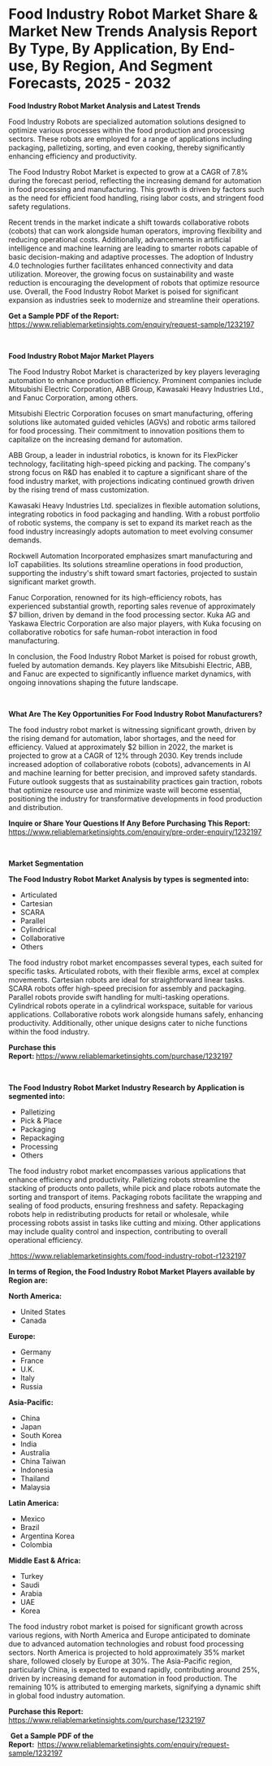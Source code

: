 <p><h1>Food Industry Robot Market Share & Market New Trends Analysis Report By Type, By Application, By End-use, By Region, And Segment Forecasts, 2025 - 2032</h1></p><p><strong>Food Industry Robot Market Analysis and Latest Trends</strong></p>
<p><p>Food Industry Robots are specialized automation solutions designed to optimize various processes within the food production and processing sectors. These robots are employed for a range of applications including packaging, palletizing, sorting, and even cooking, thereby significantly enhancing efficiency and productivity.</p><p>The Food Industry Robot Market is expected to grow at a CAGR of 7.8% during the forecast period, reflecting the increasing demand for automation in food processing and manufacturing. This growth is driven by factors such as the need for efficient food handling, rising labor costs, and stringent food safety regulations. </p><p>Recent trends in the market indicate a shift towards collaborative robots (cobots) that can work alongside human operators, improving flexibility and reducing operational costs. Additionally, advancements in artificial intelligence and machine learning are leading to smarter robots capable of basic decision-making and adaptive processes. The adoption of Industry 4.0 technologies further facilitates enhanced connectivity and data utilization. Moreover, the growing focus on sustainability and waste reduction is encouraging the development of robots that optimize resource use. Overall, the Food Industry Robot Market is poised for significant expansion as industries seek to modernize and streamline their operations.</p></p>
<p><strong>Get a Sample PDF of the Report:&nbsp;</strong> <a href="https://www.reliablemarketinsights.com/enquiry/request-sample/1232197?utm_campaign=3309&utm_medium=2&utm_source=Github&utm_content=ia&utm_term=16042025&utm_id=food-industry-robot">https://www.reliablemarketinsights.com/enquiry/request-sample/1232197</a></p>
<p>&nbsp;</p>
<p><strong>Food Industry Robot Major Market Players</strong></p>
<p><p>The Food Industry Robot Market is characterized by key players leveraging automation to enhance production efficiency. Prominent companies include Mitsubishi Electric Corporation, ABB Group, Kawasaki Heavy Industries Ltd., and Fanuc Corporation, among others.</p><p>Mitsubishi Electric Corporation focuses on smart manufacturing, offering solutions like automated guided vehicles (AGVs) and robotic arms tailored for food processing. Their commitment to innovation positions them to capitalize on the increasing demand for automation.</p><p>ABB Group, a leader in industrial robotics, is known for its FlexPicker technology, facilitating high-speed picking and packing. The company's strong focus on R&D has enabled it to capture a significant share of the food industry market, with projections indicating continued growth driven by the rising trend of mass customization.</p><p>Kawasaki Heavy Industries Ltd. specializes in flexible automation solutions, integrating robotics in food packaging and handling. With a robust portfolio of robotic systems, the company is set to expand its market reach as the food industry increasingly adopts automation to meet evolving consumer demands.</p><p>Rockwell Automation Incorporated emphasizes smart manufacturing and IoT capabilities. Its solutions streamline operations in food production, supporting the industry's shift toward smart factories, projected to sustain significant market growth.</p><p>Fanuc Corporation, renowned for its high-efficiency robots, has experienced substantial growth, reporting sales revenue of approximately $7 billion, driven by demand in the food processing sector. Kuka AG and Yaskawa Electric Corporation are also major players, with Kuka focusing on collaborative robotics for safe human-robot interaction in food manufacturing.</p><p>In conclusion, the Food Industry Robot Market is poised for robust growth, fueled by automation demands. Key players like Mitsubishi Electric, ABB, and Fanuc are expected to significantly influence market dynamics, with ongoing innovations shaping the future landscape.</p></p>
<p>&nbsp;</p>
<p><strong>What Are The Key Opportunities For Food Industry Robot Manufacturers?</strong></p>
<p><p>The food industry robot market is witnessing significant growth, driven by the rising demand for automation, labor shortages, and the need for efficiency. Valued at approximately $2 billion in 2022, the market is projected to grow at a CAGR of 12% through 2030. Key trends include increased adoption of collaborative robots (cobots), advancements in AI and machine learning for better precision, and improved safety standards. Future outlook suggests that as sustainability practices gain traction, robots that optimize resource use and minimize waste will become essential, positioning the industry for transformative developments in food production and distribution.</p></p>
<p><strong>Inquire or Share Your Questions If Any Before Purchasing This Report:</strong> <a href="https://www.reliablemarketinsights.com/enquiry/pre-order-enquiry/1232197?utm_campaign=3309&utm_medium=2&utm_source=Github&utm_content=ia&utm_term=16042025&utm_id=food-industry-robot">https://www.reliablemarketinsights.com/enquiry/pre-order-enquiry/1232197</a></p>
<p>&nbsp;</p>
<p><strong>Market Segmentation</strong></p>
<p><strong>The Food Industry Robot Market Analysis by types is segmented into:</strong></p>
<p><ul><li>Articulated</li><li>Cartesian</li><li>SCARA</li><li>Parallel</li><li>Cylindrical</li><li>Collaborative</li><li>Others</li></ul></p>
<p><p>The food industry robot market encompasses several types, each suited for specific tasks. Articulated robots, with their flexible arms, excel at complex movements. Cartesian robots are ideal for straightforward linear tasks. SCARA robots offer high-speed precision for assembly and packaging. Parallel robots provide swift handling for multi-tasking operations. Cylindrical robots operate in a cylindrical workspace, suitable for various applications. Collaborative robots work alongside humans safely, enhancing productivity. Additionally, other unique designs cater to niche functions within the food industry.</p></p>
<p><strong>Purchase this Report:&nbsp;</strong><a href="https://www.reliablemarketinsights.com/purchase/1232197?utm_campaign=3309&utm_medium=2&utm_source=Github&utm_content=ia&utm_term=16042025&utm_id=food-industry-robot">https://www.reliablemarketinsights.com/purchase/1232197</a></p>
<p>&nbsp;</p>
<p><strong>The Food Industry Robot Market Industry Research by Application is segmented into:</strong></p>
<p><ul><li>Palletizing</li><li>Pick & Place</li><li>Packaging</li><li>Repackaging</li><li>Processing</li><li>Others</li></ul></p>
<p><p>The food industry robot market encompasses various applications that enhance efficiency and productivity. Palletizing robots streamline the stacking of products onto pallets, while pick and place robots automate the sorting and transport of items. Packaging robots facilitate the wrapping and sealing of food products, ensuring freshness and safety. Repackaging robots help in redistributing products for retail or wholesale, while processing robots assist in tasks like cutting and mixing. Other applications may include quality control and inspection, contributing to overall operational efficiency.</p></p>
<p><a href="https://www.reliablemarketinsights.com/food-industry-robot-r1232197?utm_campaign=3309&utm_medium=2&utm_source=Github&utm_content=ia&utm_term=16042025&utm_id=food-industry-robot">&nbsp;https://www.reliablemarketinsights.com/food-industry-robot-r1232197</a></p>
<p><strong>In terms of Region, the Food Industry Robot Market Players available by Region are:</strong></p>
<p>
    <p> <strong> North America: </strong>
        <ul>
            <li>United States</li>
            <li>Canada</li>
        </ul>
        </p> 
    <p> <strong> Europe: </strong>
        <ul>
            <li>Germany</li>
            <li>France</li>
            <li>U.K.</li>
            <li>Italy</li>
            <li>Russia</li>
        </ul>
        </p> 
    <p> <strong> Asia-Pacific: </strong>
        <ul>
            <li>China</li>
            <li>Japan</li>
            <li>South Korea</li>
            <li>India</li>
            <li>Australia</li>
            <li>China Taiwan</li>
            <li>Indonesia</li>
            <li>Thailand</li>
            <li>Malaysia</li>
        </ul>
        </p> 
    <p> <strong> Latin America: </strong>
        <ul>
            <li>Mexico</li>
            <li>Brazil</li>
            <li>Argentina Korea</li>
            <li>Colombia</li>
        </ul>
        </p> 
    <p> <strong> Middle East & Africa: </strong>
        <ul>
            <li>Turkey</li>
            <li>Saudi</li>
            <li>Arabia</li>
            <li>UAE</li>
            <li>Korea</li>
        </ul>
    </p>
    </p>
<p><p>The food industry robot market is poised for significant growth across various regions, with North America and Europe anticipated to dominate due to advanced automation technologies and robust food processing sectors. North America is projected to hold approximately 35% market share, followed closely by Europe at 30%. The Asia-Pacific region, particularly China, is expected to expand rapidly, contributing around 25%, driven by increasing demand for automation in food production. The remaining 10% is attributed to emerging markets, signifying a dynamic shift in global food industry automation.</p></p>
<p><strong>Purchase this Report: </strong><a href="https://www.reliablemarketinsights.com/purchase/1232197?utm_campaign=3309&utm_medium=2&utm_source=Github&utm_content=ia&utm_term=16042025&utm_id=food-industry-robot">https://www.reliablemarketinsights.com/purchase/1232197</a></p>
<p>&nbsp;<strong>Get a Sample PDF of the Report:&nbsp;&nbsp;</strong><a href="https://www.reliablemarketinsights.com/enquiry/request-sample/1232197?utm_campaign=3309&utm_medium=2&utm_source=Github&utm_content=ia&utm_term=16042025&utm_id=food-industry-robot">https://www.reliablemarketinsights.com/enquiry/request-sample/1232197</a></p>
<p><strong></strong></p>
<p><p></p><p></p><p></p></p>